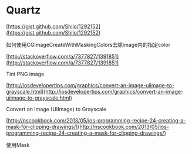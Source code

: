 # Quartz


[https://gist.github.com/Shilo/1292152](https://gist.github.com/Shilo/1292152)

如何使用CGImageCreateWithMaskingColors去除image内的指定color

[http://stackoverflow.com/a/7377827/1391851](http://stackoverflow.com/a/7377827/1391851)

Tint PNG image

[http://iosdevelopertips.com/graphics/convert-an-image-uiimage-to-grayscale.html](http://iosdevelopertips.com/graphics/convert-an-image-uiimage-to-grayscale.html)

Convert an Image (UIImage) to Grayscale

[http://nscookbook.com/2013/05/ios-programming-recipe-24-creating-a-mask-for-clipping-drawings/](http://nscookbook.com/2013/05/ios-programming-recipe-24-creating-a-mask-for-clipping-drawings/)

使用Mask

